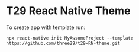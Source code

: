 # T29 React Native Theme

To create app with template run:

```
npx react-native init MyAwsomeProject --template https://github.com/three29/t29-RN-theme.git
```
